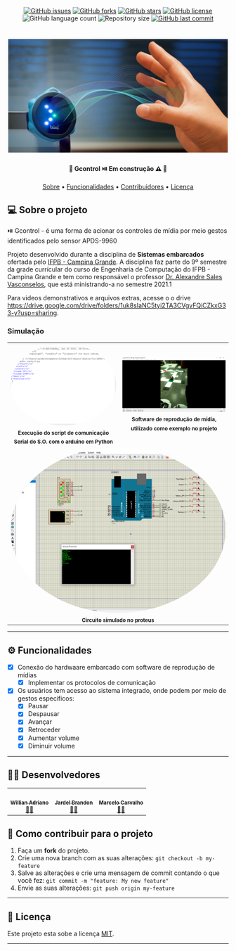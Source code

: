 <p align="center">
  <a href="https://github.com/WillianAUK/G10-Sensor-Gestos-Cor-APDS-9960/issues"><img alt="GitHub issues" src="https://img.shields.io/github/issues/WillianAUK/G10-Sensor-Gestos-Cor-APDS-9960"></a>
  <a href="https://github.com/WillianAUK/G10-Sensor-Gestos-Cor-APDS-9960/network"><img alt="GitHub forks" src="https://img.shields.io/github/forks/WillianAUK/G10-Sensor-Gestos-Cor-APDS-9960"></a>
  <a href="https://github.com/WillianAUK/G10-Sensor-Gestos-Cor-APDS-9960/stargazers"><img alt="GitHub stars" src="https://img.shields.io/github/stars/WillianAUK/G10-Sensor-Gestos-Cor-APDS-9960"></a>
  <a href="https://github.com/WillianAUK/G10-Sensor-Gestos-Cor-APDS-9960/blob/main/LICENSE"><img alt="GitHub license" src="https://img.shields.io/github/license/WillianAUK/G10-Sensor-Gestos-Cor-APDS-9960"></a>
  <img alt="GitHub language count" src="https://img.shields.io/github/languages/count/WillianAUK/G10-Sensor-Gestos-Cor-APDS-9960">
  <img alt="Repository size" src="https://img.shields.io/github/repo-size/WillianAUK/G10-Sensor-Gestos-Cor-APDS-9960">
  <a href="https://github.com/WillianAUK/G10-Sensor-Gestos-Cor-APDS-9960/commits/master">
    <img alt="GitHub last commit" src="https://img.shields.io/github/last-commit/WillianAUK/G10-Sensor-Gestos-Cor-APDS-9960">
  </a>
</p>

<h1 align="center">
    <img alt="Gcontrol" title="#Gcontrol" src="./docs/banner.jpg" width="500px"/>
</h1>

<h4 align="center"> 
	🚧  Gcontrol ⏯️ Em construção ⚠️ 🚧
</h4>

<p align="center">
 <a href="#-sobre-o-projeto">Sobre</a> •
 <a href="Funcionalidades">Funcionalidades</a> •
 <a href="Contribuidores">Contribuidores</a> • 
 <a href="Licença">Licença</a>
</p>

## 💻 Sobre o projeto

⏯️ Gcontrol - é uma forma de acionar os controles de mídia por meio gestos identificados pelo sensor APDS-9960 


Projeto desenvolvido durante a disciplina de **Sistemas embarcados** ofertada pelo [IFPB - Campina Grande](https://www.ifpb.edu.br/campinagrande).
A disciplina faz parte do 9º semestre da grade currícular do curso de Engenharia de Computação do IFPB - Campina Grande e tem como responsável o professor [Dr. Alexandre Sales Vasconselos](http://lattes.cnpq.br/8740952344021265), que está ministrando-a no semestre 2021.1

Para videos demonstrativos e arquivos extras, acesse o o drive https://drive.google.com/drive/folders/1uk8sIaNC5tyi2TA3CVgvFQiCZkxG33-y?usp=sharing.

### Simulação

<table>
  <tr>
    <td align="center"><img style="border-radius: 50%;" src="./docs/Imagens/simulation/python_serial_listener.PNG" width="500px;" /><br /><sub><b>Execução do script de comunicação Serial do S.O. com o arduino em Python </b></sub></a><br /> </td>
    <td align="center"><img src="./docs/Imagens/simulation/media_player.PNG" width="500px;" /><br /><sub><b>Software de reprodução de mídia, utilizado como exemplo no projeto</b></sub></a><br /></td>
  </tr>
  <tr>
     <td colspan="2" align="center"><img style="border-radius: 50%;" src="./docs/Imagens/simulation/arduino_proteus.PNG" width="1000px;" /><br /><sub><b>Circuito simulado no proteus</b></sub></a><br /></a></td>
  </tr>
</table>

---

## ⚙️ Funcionalidades

- [x] Conexão do hardwaare embarcado com software de reprodução de mídias
  - [x] Implementar os protocolos de comunicação
  
- [x] Os usuários tem acesso ao sistema integrado, onde podem por meio de gestos específicos:
  - [x] Pausar 
  - [x] Despausar
  - [x] Avançar
  - [x] Retroceder 
  - [x] Aumentar volume
  - [x] Diminuir volume

---

## 👨‍💻 Desenvolvedores

<table>
  <tr>
    <td align="center"><a href="https://github.com/WillianAUK"><img style="border-radius: 50%;" src="https://avatars.githubusercontent.com/u/71937155?v=4" width="100px;" alt=""/><br /><sub><b>Willian Adriano</b></sub></a><br /><a href="https://github.com/WillianAUK" title="Willian">👨‍🚀</a></td>
    <td align="center"><a href="https://github.com/JardelBrandon"><img style="border-radius: 50%;" src="https://avatars.githubusercontent.com/u/25730081?v=4" width="100px;" alt=""/><br /><sub><b>Jardel Brandon</b></sub></a><br /><a href="https://github.com/JardelBrandon" title="Jardel">👨‍🚀</a></td>
    <td align="center"><a href="https://github.com/kvalhomanu"><img style="border-radius: 50%;" src="https://avatars.githubusercontent.com/u/32714498?v=4" width="100px;" alt=""/><br /><sub><b>Marcelo Carvalho</b></sub></a><br /><a href="https://github.com/kvalhomanu" title="Marcelo">👨‍🚀</a></td>
  </tr>
</table>

## 💪 Como contribuir para o projeto

1. Faça um **fork** do projeto.
2. Crie uma nova branch com as suas alterações: `git checkout -b my-feature`
3. Salve as alterações e crie uma mensagem de commit contando o que você fez: `git commit -m "feature: My new feature"`
4. Envie as suas alterações: `git push origin my-feature`

---

## 📝 Licença

Este projeto esta sobe a licença [MIT](./LICENSE).

---
